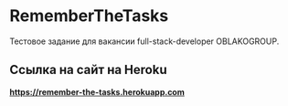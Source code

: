 # RememberTheTasks

Тестовое задание для вакансии full-stack-developer OBLAKOGROUP.

## Ссылка на сайт на Heroku

**https://remember-the-tasks.herokuapp.com**
